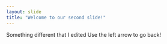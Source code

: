 ```yaml
---
layout: slide
title: "Welcome to our second slide!"
---
```

Something different that I edited
Use the left arrow to go back!
